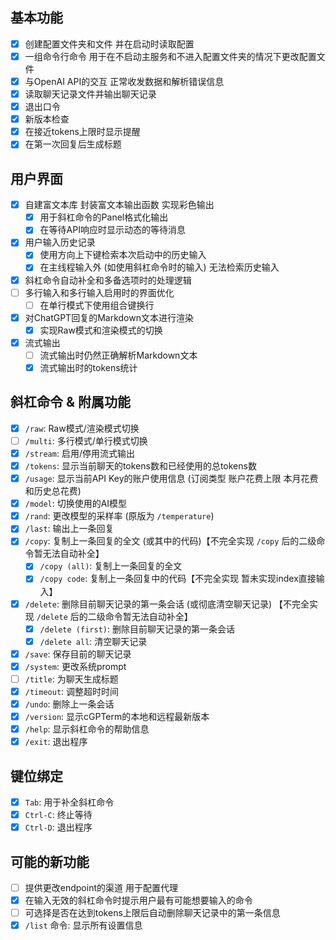 ## 基本功能

- [x] 创建配置文件夹和文件 并在启动时读取配置
- [x] 一组命令行命令 用于在不启动主服务和不进入配置文件夹的情况下更改配置文件
- [x] 与OpenAI API的交互 正常收发数据和解析错误信息
- [x] 读取聊天记录文件并输出聊天记录
- [x] 退出口令
- [x] 新版本检查
- [x] 在接近tokens上限时显示提醒
- [x] 在第一次回复后生成标题

## 用户界面

- [x] 自建富文本库 封装富文本输出函数 实现彩色输出
    - [x] 用于斜杠命令的Panel格式化输出
    - [x] 在等待API响应时显示动态的等待消息
- [x] 用户输入历史记录
    - [x] 使用方向上下键检索本次启动中的历史输入
    - [x] 在主线程输入外 (如使用斜杠命令时的输入) 无法检索历史输入
- [x] 斜杠命令自动补全和多备选项时的处理逻辑
- [ ] 多行输入和多行输入启用时的界面优化
    - [ ] 在单行模式下使用组合键换行
- [x] 对ChatGPT回复的Markdown文本进行渲染
    - [x] 实现Raw模式和渲染模式的切换
- [x] 流式输出
    - [ ] 流式输出时仍然正确解析Markdown文本
    - [x] 流式输出时的tokens统计

## 斜杠命令 & 附属功能

- [x] `/raw`: Raw模式/渲染模式切换
- [ ] `/multi`: 多行模式/单行模式切换
- [x] `/stream`: 启用/停用流式输出
- [x] `/tokens`: 显示当前聊天的tokens数和已经使用的总tokens数
- [x] `/usage`: 显示当前API Key的账户使用信息 (订阅类型 账户花费上限 本月花费和历史总花费)
- [x] `/model`: 切换使用的AI模型
- [x] `/rand`: 更改模型的采样率 (原版为 `/temperature`)
- [x] `/last`: 输出上一条回复
- [x] `/copy`: 复制上一条回复的全文 (或其中的代码)【不完全实现 `/copy` 后的二级命令暂无法自动补全】
    - [x] `/copy (all)`: 复制上一条回复的全文
    - [x] `/copy code`: 复制上一条回复中的代码【不完全实现 暂未实现index直接输入】
- [x] `/delete`: 删除目前聊天记录的第一条会话 (或彻底清空聊天记录) 【不完全实现 `/delete` 后的二级命令暂无法自动补全】
    - [x] `/delete (first)`: 删除目前聊天记录的第一条会话
    - [x] `/delete all`: 清空聊天记录
- [x] `/save`: 保存目前的聊天记录
- [x] `/system`: 更改系统prompt
- [ ] `/title`: 为聊天生成标题
- [x] `/timeout`: 调整超时时间
- [x] `/undo`: 删除上一条会话
- [x] `/version`: 显示cGPTerm的本地和远程最新版本
- [x] `/help`: 显示斜杠命令的帮助信息
- [x] `/exit`: 退出程序

## 键位绑定

- [x] `Tab`: 用于补全斜杠命令
- [x] `Ctrl-C`: 终止等待
- [x] `Ctrl-D`: 退出程序

## 可能的新功能

- [ ] 提供更改endpoint的渠道 用于配置代理
- [x] 在输入无效的斜杠命令时提示用户最有可能想要输入的命令
- [ ] 可选择是否在达到tokens上限后自动删除聊天记录中的第一条信息
- [x] `/list` 命令: 显示所有设置信息